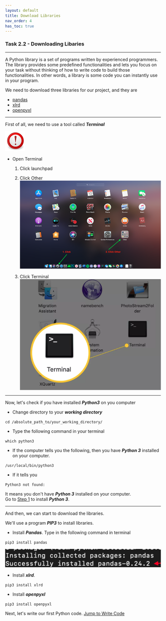 ```yaml
---
layout: default
title: Download Libraries
nav_order: 4
has_toc: true
---
```


### Task 2.2 - Downloading Libaries

<hr>
A Python library is a set of programs written by experienced programmers. The library provides some predefined functionalities and lets you focus on your task without thinking of how to write code to build those functionalities. In other words, a library is some code you can instantly use in your program.

We need to download three libraries for our project, and they are
- [pandas](https://phil-cst-bcit.github.io/Phil-Antony-docs/docs/glossary/)
- [xlrd](https://phil-cst-bcit.github.io/Phil-Antony-docs/docs/glossary/)
- [openpyxl](https://phil-cst-bcit.github.io/Phil-Antony-docs/docs/glossary/)
<hr>

First of all, we need to use a tool called **_Terminal_**

![](https://github.com/Phil-CST-BCIT/Phil-Antony-docs/blob/gh-pages/assets/images/note.png?raw=true "note")

- Open Terminal
   1. Click launchpad

   2. Click Other
   ![](https://github.com/Phil-CST-BCIT/Phil-Antony-docs/blob/gh-pages/assets/images/launchpad.png?raw=true "launchpad")

   3. Click Terminal
   ![](https://github.com/Phil-CST-BCIT/Phil-Antony-docs/blob/gh-pages/assets/images/terminal.png?raw=true "launchpad")
<hr>

Now, let's check if you have installed **_Python3_** on you computer<br/>

- Change directory to your **_working directory_**<br/>

`cd /absolute_path_to/your_working_directory/`

- Type the following command in your terminal<br/>

`which python3`

   * If the computer tells you the following, then you have **_Python 3_** installed on your computer.<br/>

   `/usr/local/bin/python3`

   * If it tells you<br/>

   `Python3 not found:`<br/>

   It means you don't have **_Python 3_** installed on your computer.<br/>
   Go to [Step 1](https://phil-cst-bcit.github.io/Phil-Antony-docs/docs/install/) to install **_Python 3_**.
<hr>

And then, we can start to download the libraries.<br/>

We'll use a program **_PIP3_** to install libraries.

- Install **_Pandas_**. Type in the following command in terminal<br/>

`pip3 install pandas`<br/>

![](https://github.com/Phil-CST-BCIT/Phil-Antony-docs/blob/gh-pages/assets/images/install_pandas.png?raw=true)

- Install **_xlrd_**.<br/>

`pip3 install xlrd`<br/>

- Install **_openpyxl_**<br/>

`pip3 install openpyxl`

Next, let's write our first Python code. [Jump to Write Code](https://phil-cst-bcit.github.io/Phil-Antony-docs/docs/write_code/)
